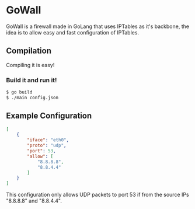 GoWall 
========

GoWall is a firewall made in GoLang that uses IPTables as it's backbone, the idea is to allow easy and fast configuration of IPTables.

Compilation 
-----------

Compiling it is easy!

### Build it and run it! ####

```bash
$ go build
$ ./main config.json
```

Example Configuration 
---------------

```json
[
    {
        "iface": "eth0",
        "proto": "udp",
        "port": 53,
        "allow": [
            "8.8.8.8",
            "8.8.4.4"
        ]
    }
]
```

This configuration only allows UDP packets to port 53 if from the source IPs "8.8.8.8" and "8.8.4.4".

